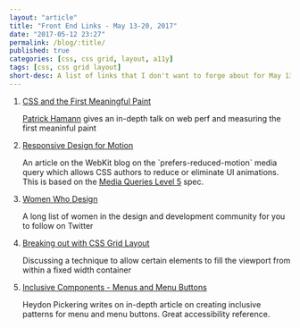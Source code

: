 ```yaml
---
layout: "article"
title: "Front End Links - May 13-20, 2017"
date: "2017-05-12 23:27"
permalink: /blog/:title/
published: true
categories: [css, css grid, layout, a11y]
tags: [css, css grid layout]
short-desc: A list of links that I don't want to forge about for May 13 to May 20, 2017
---
```



<ol>
  <li>
    <a href="https://pusher.com/sessions/meetup/london-css/css-and-the-first-meaningful-paint">CSS and the First Meaningful Paint</a>
    <p><a href="https://twitter.com/patrickhamann">Patrick Hamann</a> gives an in-depth talk on web perf and measuring the first meaninful paint</p>
  </li>
  <li>
    <a href="https://webkit.org/blog/7551/responsive-design-for-motion/">Responsive Design for Motion</a>
    <p>An article on the WebKit blog on the `prefers-reduced-motion` media query which allows CSS authors to reduce or eliminate UI animations. This is based on the <a href="https://drafts.csswg.org/mediaqueries-5/#mf-user-preferences">Media Queries Level 5</a> spec.
    </p>
  </li>
  <li>
  <a href="https://womenwho.design/">Women Who Design</a>
  <p>A long list of women in the design and development community for you to follow on Twitter</p>
  </li>
  <li>
    <a href="https://cloudfour.com/thinks/breaking-out-with-css-grid-layout/">Breaking out with CSS Grid Layout</a>
    <p>Discussing a technique to allow certain elements to fill the viewport from within a fixed width container</p>
  </li>
  <li>
    <a href="https://inclusive-components.design/menus-menu-buttons/">Inclusive Components - Menus and Menu Buttons</a>
    <p>Heydon Pickering writes on in-depth article on creating inclusive patterns for menu and menu buttons. Great accessibility reference.
  </li>
</ol>
